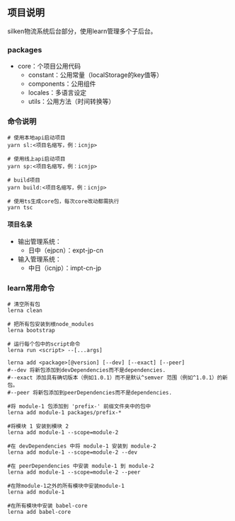 ## 项目说明

silken物流系统后台部分，使用learn管理多个子后台。

### packages

- core：个项目公用代码
  - constant：公用常量（localStorage的key值等）
  - components：公用组件
  - locales：多语言设定
  - utils：公用方法（时间转换等）

### 命令说明

```shell
# 使用本地api启动项目
yarn sl:<项目名缩写，例：icnjp> 
```

```shell
# 使用线上api启动项目
yarn sp:<项目名缩写，例：icnjp> 
```

```shell
# build项目
yarn build:<项目名缩写，例：icnjp> 
```

```shell
# 使用ts生成core包，每次core改动都需执行
yarn tsc
```

#### 项目名录

- 输出管理系统：
  - 日中（ejpcn）：expt-jp-cn 
- 输入管理系统：
  - 中日（icnjp）：impt-cn-jp

### learn常用命令

```shell
# 清空所有包
lerna clean
```

```shell
# 把所有包安装到根node_modules
lerna bootstrap
```

```shell
# 运行每个包中的script命令
lerna run <script> --[...args]
```

```shell
lerna add <package>[@version] [--dev] [--exact] [--peer]
#--dev 将新包添加到devDependencies而不是dependencies.
#--exact 添加具有确切版本（例如1.0.1）而不是默认^semver 范围（例如^1.0.1）的新包。
#--peer 将新包添加到peerDependencies而不是dependencies.

#将 module-1 包添加到 'prefix-' 前缀文件夹中的包中
lerna add module-1 packages/prefix-*

#将模块 1 安装到模块 2
lerna add module-1 --scope=module-2

#在 devDependencies 中将 module-1 安装到 module-2
lerna add module-1 --scope=module-2 --dev

#在 peerDependencies 中安装 module-1 到 module-2
lerna add module-1 --scope=module-2 --peer

#在除module-1之外的所有模块中安装module-1
lerna add module-1

#在所有模块中安装 babel-core 
lerna add babel-core
```